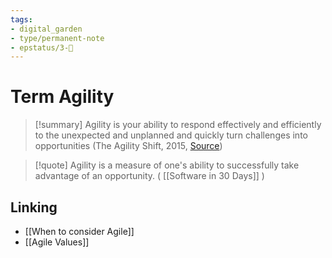 ```yaml
---
tags: 
- digital_garden
- type/permanent-note
- epstatus/3-🌳
---
```

# Term Agility

> [!summary]
>Agility is your ability to respond effectively and efficiently to the unexpected and unplanned and quickly turn challenges into opportunities (The Agility Shift, 2015, [Source](https://pamela-meyer.com/agile-101-part-1-of-3-agile-vs-agility/))

> [!quote]
> Agility is a measure of one's ability to successfully take advantage of an opportunity. ( [[Software in 30 Days]] )



## Linking
+ [[When to consider Agile]]
+ [[Agile Values]]